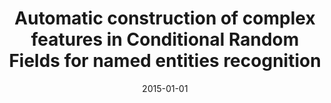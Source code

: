 ---
# Documentation: https://wowchemy.com/docs/managing-content/

title: Automatic construction of complex features in Conditional Random Fields for
  named entities recognition
subtitle: ''
summary: ''
authors:
- Michał M. Marcińczuk
tags: []
categories: []
date: '2015-01-01'
lastmod: 2022-10-07T05:04:00Z
featured: false
draft: false

# Featured image
# To use, add an image named `featured.jpg/png` to your page's folder.
# Focal points: Smart, Center, TopLeft, Top, TopRight, Left, Right, BottomLeft, Bottom, BottomRight.
image:
  caption: ''
  focal_point: ''
  preview_only: false

# Projects (optional).
#   Associate this post with one or more of your projects.
#   Simply enter your project's folder or file name without extension.
#   E.g. `projects = ["internal-project"]` references `content/project/deep-learning/index.md`.
#   Otherwise, set `projects = []`.
projects: []
publishDate: '2022-10-07T05:03:59.738436Z'
publication_types:
- '1'
abstract: ''
publication: '*International Conference Recent Advances in Natural Language Processing
  : Hissar, Bulgaria, 7-9 September, 2015 : proceedings*'
links:
- name: URL
  url: http://lml.bas.bg/ranlp2015/docs/RANLP_main.pdf#page.413
---